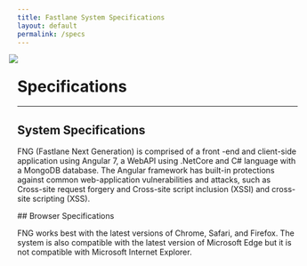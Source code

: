 ```yaml
---
title: Fastlane System Specifications 
layout: default
permalink: /specs
---
```



<div style="margin-left:-15px; margin-bottom: -15px;"  class="wow zoomIn"><a name="specs"></a>
  <img src="https://storage.googleapis.com/fastlane-public-files/Images/HelpImages/system-01.png" class="img-responsive"/>
</div>



# **Specifications**

------



## System Specifications<a name="SS"></a>

<p>FNG (Fastlane Next Generation) is comprised of a front -end and client-side application using Angular 7, a WebAPI using .NetCore and C# language with a MongoDB database. The Angular framework has built-in protections against common web-application vulnerabilities and attacks, such as Cross-site request forgery and Cross-site script inclusion (XSSI) and cross-site scripting (XSS).</p>
## Browser Specifications<a name="BS"></a>
<p>FNG works best with the latest versions of Chrome, Safari, and Firefox. The system is also compatible with the latest version of Microsoft Edge but it is not compatible with Microsoft Internet Explorer. 
</p>
<br><br><br><br><br><br><br><br><br><br><br><br><br><br><br><br><br><br><br><br><br><br><br><br>































